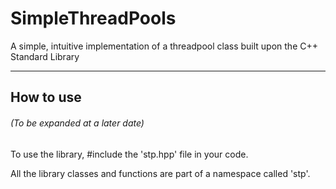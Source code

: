 # SimpleThreadPools

A simple, intuitive implementation of a threadpool class built upon the C++ Standard Library

---

## How to use

###### (To be expanded at a later date)

To use the library, \#include the 'stp.hpp' file in your code.

All the library classes and functions are part of a namespace called 'stp'.
